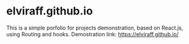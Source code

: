 # elviraff.github.io
This is a simple porfolio for projects demonstration, based on React.js, using Routing and hooks.
Demostration link: https://elviraff.github.io/
